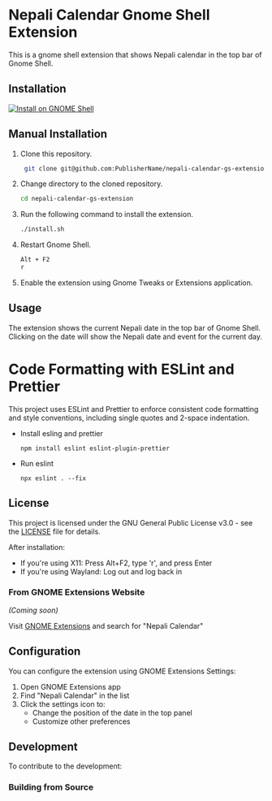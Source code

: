 # Nepali Calendar Gnome Shell Extension
This is a gnome shell extension that shows Nepali calendar in the top bar of Gnome Shell. 



## Installation

 [![Install on GNOME Shell](https://pbs.twimg.com/media/D6s8OS2U8AAaLNQ.png)](https://extensions.gnome.org/extension/7490/nepali-calendar/)



## Manual Installation
1. Clone this repository.
   ```bash
    git clone git@github.com:PublisherName/nepali-calendar-gs-extension.git
    ```

2. Change directory to the cloned repository.
    ```bash
    cd nepali-calendar-gs-extension
    ```
3. Run the following command to install the extension.
    ```bash
    ./install.sh
    ```
4. Restart Gnome Shell.
    ```bash
    Alt + F2
    r
    ```
5. Enable the extension using Gnome Tweaks or Extensions application.

## Usage
The extension shows the current Nepali date in the top bar of Gnome Shell. Clicking on the date will show the Nepali date and event for the current day.

# Code Formatting with ESLint and Prettier

This project uses ESLint and Prettier to enforce consistent code formatting and style conventions, including single quotes and 2-space indentation.

- Install esling and prettier

    ```npm install eslint eslint-plugin-prettier```

- Run eslint

    ```npx eslint . --fix```


## License
This project is licensed under the GNU General Public License v3.0 - see the [LICENSE](LICENSE) file for details.

After installation:
- If you're using X11: Press Alt+F2, type 'r', and press Enter
- If you're using Wayland: Log out and log back in

### From GNOME Extensions Website
*(Coming soon)*

Visit [GNOME Extensions](https://extensions.gnome.org) and search for "Nepali Calendar"

## Configuration

You can configure the extension using GNOME Extensions Settings:
1. Open GNOME Extensions app
2. Find "Nepali Calendar" in the list
3. Click the settings icon to:
   - Change the position of the date in the top panel
   - Customize other preferences

## Development

To contribute to the development:

### Building from Source
